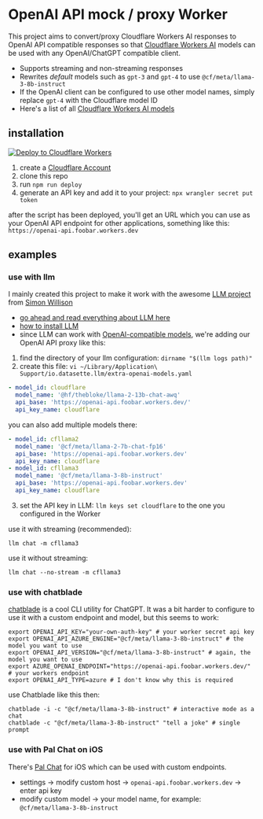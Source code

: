 # OpenAI API mock / proxy Worker

This project aims to convert/proxy Cloudflare Workers AI responses to OpenAI API compatible responses so that [Cloudflare Workers AI](https://developers.cloudflare.com/workers-ai/) models can be used with any OpenAI/ChatGPT compatible client.

- Supports streaming and non-streaming responses
- Rewrites _default_ models such as `gpt-3` and `gpt-4` to use `@cf/meta/llama-3-8b-instruct`
- If the OpenAI client can be configured to use other model names, simply replace `gpt-4` with the Cloudflare model ID
- Here's a list of all [Cloudflare Workers AI models](https://developers.cloudflare.com/workers-ai/models/)

## installation

[![Deploy to Cloudflare Workers](https://deploy.workers.cloudflare.com/button)](https://deploy.workers.cloudflare.com/?url=https://github.com/pew/cloudflare-workers-openai-mock)

1. create a [Cloudflare Account](https://dash.cloudflare.com/)
2. clone this repo
3. run `npm run deploy`
4. generate an API key and add it to your project: `npx wrangler secret put token`

after the script has been deployed, you'll get an URL which you can use as your OpenAI API endpoint for other applications, something like this: `https://openai-api.foobar.workers.dev`

## examples

### use with llm

I mainly created this project to make it work with the awesome [LLM project](https://llm.datasette.io/) from [Simon Willison](https://simonwillison.net/)

- [go ahead and read everything about LLM here](https://llm.datasette.io/)
- [how to install LLM](https://llm.datasette.io/en/stable/setup.html)
- since LLM can work with [OpenAI-compatible models](https://llm.datasette.io/en/stable/openai-models.html#adding-more-openai-models), we're adding our OpenAI API proxy like this:

1. find the directory of your llm configuration: `dirname "$(llm logs path)"`
2. create this file: `vi ~/Library/Application\ Support/io.datasette.llm/extra-openai-models.yaml`

```yaml
- model_id: cloudflare
  model_name: '@hf/thebloke/llama-2-13b-chat-awq'
  api_base: 'https://openai-api.foobar.workers.dev/'
  api_key_name: cloudflare
```

you can also add multiple models there:

```yaml
- model_id: cfllama2
  model_name: '@cf/meta/llama-2-7b-chat-fp16'
  api_base: 'https://openai-api.foobar.workers.dev'
  api_key_name: cloudflare
- model_id: cfllama3
  model_name: '@cf/meta/llama-3-8b-instruct'
  api_base: 'https://openai-api.foobar.workers.dev'
  api_key_name: cloudflare
```

3. set the API key in LLM: `llm keys set cloudflare` to the one you configured in the Worker

use it with streaming (recommended):

```shell
llm chat -m cfllama3
```

use it without streaming:

```shell
llm chat --no-stream -m cfllama3
```

### use with chatblade

[chatblade](https://github.com/npiv/chatblade) is a cool CLI utility for ChatGPT. It was a bit harder to configure to use it with a custom endpoint and model, but this seems to work:

```shell
export OPENAI_API_KEY="your-own-auth-key" # your worker secret api key
export OPENAI_API_AZURE_ENGINE="@cf/meta/llama-3-8b-instruct" # the model you want to use
export OPENAI_API_VERSION="@cf/meta/llama-3-8b-instruct" # again, the model you want to use
export AZURE_OPENAI_ENDPOINT="https://openai-api.foobar.workers.dev/" # your workers endpoint
export OPENAI_API_TYPE=azure # I don't know why this is required
```

use Chatblade like this then:

```shell
chatblade -i -c "@cf/meta/llama-3-8b-instruct" # interactive mode as a chat
chatblade -c "@cf/meta/llama-3-8b-instruct" "tell a joke" # single prompt
```

### use with Pal Chat on iOS

There's [Pal Chat](https://apps.apple.com/us/app/pal-chat-ai-chat-client/id6447545085) for iOS which can be used with custom endpoints.

- settings → modify custom host → `openai-api.foobar.workers.dev` → enter api key
- modify custom model → your model name, for example: `@cf/meta/llama-3-8b-instruct`
